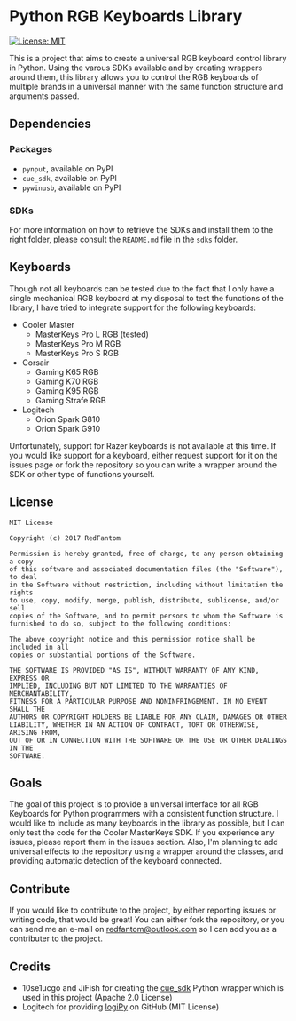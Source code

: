 # Python RGB Keyboards Library
 [![License: MIT](https://img.shields.io/badge/License-MIT-yellow.svg)](https://opensource.org/licenses/MIT)

This is a project that aims to create a universal RGB keyboard control library in Python. Using the varous SDKs
available and by creating wrappers around them, this library allows you to control the RGB keyboards of multiple
brands in a universal manner with the same function structure and arguments passed.

## Dependencies

### Packages
- `pynput`, available on PyPI
- `cue_sdk`, available on PyPI
- `pywinusb`, available on PyPI

### SDKs
For more information on how to retrieve the SDKs and install them to the right folder, please consult the `README.md`
file in the `sdks` folder.

## Keyboards
Though not all keyboards can be tested due to the fact that I only have a single mechanical RGB keyboard at my disposal 
to test the functions of the library, I have tried to integrate support for the following keyboards:

- Cooler Master
  * MasterKeys Pro L RGB (tested)
  * MasterKeys Pro M RGB
  * MasterKeys Pro S RGB
- Corsair
  * Gaming K65 RGB
  * Gaming K70 RGB
  * Gaming K95 RGB
  * Gaming Strafe RGB
- Logitech
  * Orion Spark G810
  * Orion Spark G910

Unfortunately, support for Razer keyboards is not available at this time. If you would like support for a keyboard, 
either request support for it on the issues page or fork the repository so you can write a wrapper around the SDK or
other type of functions yourself.

## License
    MIT License
    
    Copyright (c) 2017 RedFantom
    
    Permission is hereby granted, free of charge, to any person obtaining a copy
    of this software and associated documentation files (the "Software"), to deal
    in the Software without restriction, including without limitation the rights
    to use, copy, modify, merge, publish, distribute, sublicense, and/or sell
    copies of the Software, and to permit persons to whom the Software is
    furnished to do so, subject to the following conditions:
    
    The above copyright notice and this permission notice shall be included in all
    copies or substantial portions of the Software.
    
    THE SOFTWARE IS PROVIDED "AS IS", WITHOUT WARRANTY OF ANY KIND, EXPRESS OR
    IMPLIED, INCLUDING BUT NOT LIMITED TO THE WARRANTIES OF MERCHANTABILITY,
    FITNESS FOR A PARTICULAR PURPOSE AND NONINFRINGEMENT. IN NO EVENT SHALL THE
    AUTHORS OR COPYRIGHT HOLDERS BE LIABLE FOR ANY CLAIM, DAMAGES OR OTHER
    LIABILITY, WHETHER IN AN ACTION OF CONTRACT, TORT OR OTHERWISE, ARISING FROM,
    OUT OF OR IN CONNECTION WITH THE SOFTWARE OR THE USE OR OTHER DEALINGS IN THE
    SOFTWARE.
    
## Goals
The goal of this project is to provide a universal interface for all RGB Keyboards for Python programmers with a
consistent function structure. I would like to include as many keyboards in the library as possible, but I can only
test the code for the Cooler MasterKeys SDK. If you experience any issues, please report them in the issues section.
Also, I'm planning to add universal effects to the repository using a wrapper around the classes, and providing
automatic detection of the keyboard connected.

## Contribute
If you would like to contribute to the project, by either reporting issues or writing code, that would be great! You can
either fork the repository, or you can send me an e-mail on [redfantom@outlook.com](mailto:redfantom@outlook.com) so I
can add you as a contributer to the project.

## Credits

- 10se1ucgo and JiFish for creating the [cue_sdk](https://github.com/10se1ucgo/cue_sdk) Python wrapper which is used in 
this project (Apache 2.0 License)
- Logitech for providing [logiPy](https://github.com/Logitech/logiPy) on GitHub (MIT License)

